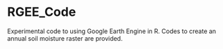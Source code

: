 
<!-- README.md is generated from README.Rmd. Please edit that file -->

# RGEE_Code

<!-- badges: start -->
<!-- badges: end -->

Experimental code to using Google Earth Engine in R. Codes to create an
annual soil moisture raster are provided.
